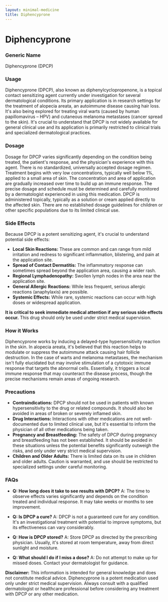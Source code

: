 ```yaml
---
layout: minimal-medicine
title: Diphencyprone
---
```


# Diphencyprone
### Generic Name
Diphencyprone (DPCP)

### Usage
Diphencyprone (DPCP), also known as diphenylcyclopropenone, is a topical contact sensitizing agent currently under investigation for several dermatological conditions.  Its primary application is in research settings for the treatment of alopecia areata, an autoimmune disease causing hair loss.  It's also being explored for treating viral warts (caused by human papillomavirus – HPV) and cutaneous melanoma metastases (cancer spread to the skin).  It's crucial to understand that DPCP is not widely available for general clinical use and its application is primarily restricted to clinical trials and specialized dermatological practices.

### Dosage
Dosage for DPCP varies significantly depending on the condition being treated, the patient's response, and the physician's experience with this agent.  There is no standardized, universally accepted dosage regimen.  Treatment begins with very low concentrations, typically well below 1%, applied to a small area of skin.  The concentration and area of application are gradually increased over time to build up an immune response.  The precise dosage and schedule must be determined and carefully monitored by a dermatologist experienced in using this medication.  DPCP is administered topically, typically as a solution or cream applied directly to the affected skin.  There are no established dosage guidelines for children or other specific populations due to its limited clinical use.

### Side Effects
Because DPCP is a potent sensitizing agent, it's crucial to understand potential side effects:

* **Local Skin Reactions:** These are common and can range from mild irritation and redness to significant inflammation, blistering, and pain at the application site.
* **Spread of Contact Dermatitis:**  The inflammatory response can sometimes spread beyond the application area, causing a wider rash.
* **Regional Lymphadenopathy:** Swollen lymph nodes in the area near the application site.
* **General Allergic Reactions:** While less frequent, serious allergic reactions (anaphylaxis) are possible.
* **Systemic Effects:** While rare, systemic reactions can occur with high doses or widespread application.

**It is critical to seek immediate medical attention if any serious side effects occur.**  This drug should only be used under strict medical supervision.

### How it Works
Diphencyprone works by inducing a delayed-type hypersensitivity reaction in the skin.  In alopecia areata, it's believed that this reaction helps to modulate or suppress the autoimmune attack causing hair follicle destruction.  In the case of warts and melanoma metastases, the mechanism isn't fully elucidated but may involve stimulation of a cytotoxic immune response that targets the abnormal cells.  Essentially, it triggers a local immune response that may counteract the disease process, though the precise mechanisms remain areas of ongoing research.

### Precautions
* **Contraindications:**  DPCP should not be used in patients with known hypersensitivity to the drug or related compounds.  It should also be avoided in areas of broken or severely inflamed skin.
* **Drug Interactions:**  Interactions with other medications are not well-documented due to limited clinical use, but it's essential to inform the physician of all other medications being taken.
* **Pregnancy and Breastfeeding:** The safety of DPCP during pregnancy and breastfeeding has not been established.  It should be avoided in these situations unless the potential benefits significantly outweigh the risks, and only under very strict medical supervision.
* **Children and Older Adults:** There is limited data on its use in children and older adults.  Caution is warranted, and use should be restricted to specialized settings under careful monitoring.


### FAQs

* **Q: How long does it take to see results with DPCP?**  A: The time to observe effects varies significantly and depends on the condition treated and individual response.  It may take weeks or months to see improvement.

* **Q: Is DPCP a cure?** A:  DPCP is not a guaranteed cure for any condition.  It's an investigational treatment with potential to improve symptoms, but its effectiveness can vary considerably.

* **Q: How is DPCP stored?** A: Store DPCP as directed by the prescribing physician. Usually, it's stored at room temperature, away from direct sunlight and moisture.

* **Q: What should I do if I miss a dose?** A:  Do not attempt to make up for missed doses.  Contact your dermatologist for guidance.


**Disclaimer:** This information is intended for general knowledge and does not constitute medical advice.  Diphencyprone is a potent medication used only under strict medical supervision.  Always consult with a qualified dermatologist or healthcare professional before considering any treatment with DPCP or any other medication.
